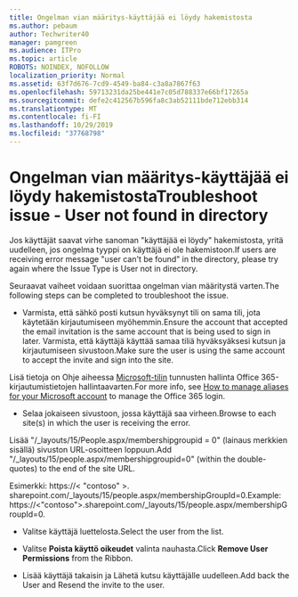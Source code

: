 ```yaml
---
title: Ongelman vian määritys-käyttäjää ei löydy hakemistosta
ms.author: pebaum
author: Techwriter40
manager: pamgreen
ms.audience: ITPro
ms.topic: article
ROBOTS: NOINDEX, NOFOLLOW
localization_priority: Normal
ms.assetid: 63f7d676-7cd9-4549-ba84-c3a8a7867f63
ms.openlocfilehash: 59713231da25be441e7c05d788337e66bf17265a
ms.sourcegitcommit: defe2c412567b596fa8c3ab52111bde712ebb314
ms.translationtype: MT
ms.contentlocale: fi-FI
ms.lasthandoff: 10/29/2019
ms.locfileid: "37768798"
---
```

# <a name="troubleshoot-issue---user-not-found-in-directory"></a><span data-ttu-id="6f023-102">Ongelman vian määritys-käyttäjää ei löydy hakemistosta</span><span class="sxs-lookup"><span data-stu-id="6f023-102">Troubleshoot issue - User not found in directory</span></span>

<span data-ttu-id="6f023-103">Jos käyttäjät saavat virhe sanoman "käyttäjää ei löydy" hakemistosta, yritä uudelleen, jos ongelma tyyppi on käyttäjä ei ole hakemistoon.</span><span class="sxs-lookup"><span data-stu-id="6f023-103">If users are receiving error message "user can't be found" in the directory, please try again where the Issue Type is User not in directory.</span></span>

<span data-ttu-id="6f023-104">Seuraavat vaiheet voidaan suorittaa ongelman vian määritystä varten.</span><span class="sxs-lookup"><span data-stu-id="6f023-104">The following steps can be completed to troubleshoot the issue.</span></span>

- <span data-ttu-id="6f023-105">Varmista, että sähkö posti kutsun hyväksynyt tili on sama tili, jota käytetään kirjautumiseen myöhemmin.</span><span class="sxs-lookup"><span data-stu-id="6f023-105">Ensure the account that accepted the email invitation is the same account that is being used to sign in later.</span></span> <span data-ttu-id="6f023-106">Varmista, että käyttäjä käyttää samaa tiliä hyväksyäksesi kutsun ja kirjautumiseen sivustoon.</span><span class="sxs-lookup"><span data-stu-id="6f023-106">Make sure the user is using the same account to accept the invite and sign into the site.</span></span> 

<span data-ttu-id="6f023-107">Lisä tietoja on Ohje aiheessa [Microsoft-tilin</a> tunnusten hallinta Office 365-kirjautumistietojen hallintaa](https://support.microsoft.com/help/12407/microsoft-account-how-to-manage-aliases)varten.</span><span class="sxs-lookup"><span data-stu-id="6f023-107">For more info, see [How to manage aliases for your Microsoft account</a> to manage the Office 365 login](https://support.microsoft.com/help/12407/microsoft-account-how-to-manage-aliases).</span></span> 

- <span data-ttu-id="6f023-108">Selaa jokaiseen sivustoon, jossa käyttäjä saa virheen.</span><span class="sxs-lookup"><span data-stu-id="6f023-108">Browse to each site(s) in which the user is receiving the error.</span></span> 

<span data-ttu-id="6f023-109">Lisää "/_layouts/15/People.aspx/membershipgroupid = 0" (lainaus merkkien sisällä) sivuston URL-osoitteen loppuun.</span><span class="sxs-lookup"><span data-stu-id="6f023-109">Add "/_layouts/15/people.aspx/membershipgroupid=0" (within the double-quotes) to the end of the site URL.</span></span> 

<span data-ttu-id="6f023-110">Esimerkki: https://< "contoso" >. sharepoint.com/_layouts/15/people.aspx/membershipGroupId=0.</span><span class="sxs-lookup"><span data-stu-id="6f023-110">Example: https://<"contoso">.sharepoint.com/_layouts/15/people.aspx/membershipGroupId=0.</span></span>

- <span data-ttu-id="6f023-111">Valitse käyttäjä luettelosta.</span><span class="sxs-lookup"><span data-stu-id="6f023-111">Select the user from the list.</span></span>

- <span data-ttu-id="6f023-112">Valitse **Poista käyttö oikeudet** valinta nauhasta.</span><span class="sxs-lookup"><span data-stu-id="6f023-112">Click **Remove User Permissions** from the Ribbon.</span></span> 
-  <span data-ttu-id="6f023-113">Lisää käyttäjä takaisin ja Lähetä kutsu käyttäjälle uudelleen.</span><span class="sxs-lookup"><span data-stu-id="6f023-113">Add back the User and Resend the invite to the user.</span></span>

